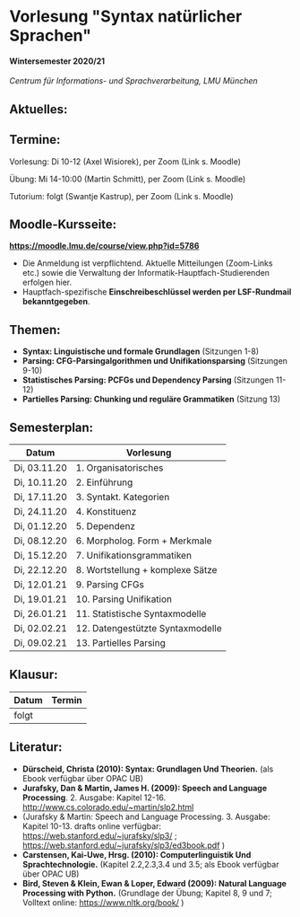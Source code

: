 
# Vorlesung "Syntax natürlicher Sprachen"

#### Wintersemester 2020/21

*Centrum für Informations- und Sprachverarbeitung, LMU München*


## Aktuelles:


## Termine:

Vorlesung: Di 10-12 (Axel Wisiorek), per Zoom (Link s. Moodle)

Übung: Mi 14-10:00 (Martin Schmitt), per Zoom (Link s. Moodle)

Tutorium: folgt (Swantje Kastrup), per Zoom (Link s. Moodle)


## Moodle-Kursseite:

**https://moodle.lmu.de/course/view.php?id=5786**

- Die Anmeldung ist verpflichtend. Aktuelle Mitteilungen (Zoom-Links etc.) sowie die Verwaltung der Informatik-Hauptfach-Studierenden erfolgen hier.
- Hauptfach-spezifische **Einschreibeschlüssel werden per LSF-Rundmail bekanntgegeben**.

## Themen:

- **Syntax: Linguistische und formale Grundlagen** (Sitzungen 1-8)
- **Parsing: CFG-Parsingalgorithmen und Unifikationsparsing** (Sitzungen 9-10)
- **Statistisches Parsing: PCFGs und Dependency Parsing** (Sitzungen 11-12)
- **Partielles Parsing: Chunking und reguläre Grammatiken** (Sitzung 13)


## Semesterplan:

| Datum | Vorlesung 
| ------------- | ------------- | 
| Di, 03.11.20| 1. Organisatorisches | 
| Di, 10.11.20| 2. Einführung |  
| Di, 17.11.20| 3. Syntakt. Kategorien |    
| Di, 24.11.20| 4. Konstituenz |   
| Di, 01.12.20| 5. Dependenz |    
| Di, 08.12.20| 6. Morpholog. Form + Merkmale |    
| Di, 15.12.20| 7. Unifikationsgrammatiken |   
| Di, 22.12.20| 8. Wortstellung + komplexe Sätze |   
| Di, 12.01.21| 9. Parsing CFGs |  
| Di, 19.01.21| 10. Parsing Unifikation |  
| Di, 26.01.21| 11. Statistische Syntaxmodelle |  
| Di, 02.02.21| 12. Datengestützte Syntaxmodelle | 
| Di, 09.02.21| 13. Partielles Parsing  | 


## Klausur:


| Datum  | Termin | 
| ------------- | ------------- | 
|  folgt |   | 


## Literatur:

- **Dürscheid, Christa (2010): Syntax: Grundlagen Und Theorien.** (als Ebook verfügbar über OPAC UB)
- **Jurafsky, Dan & Martin, James H. (2009): Speech and Language Processing**. 2. Ausgabe: Kapitel 12-16. http://www.cs.colorado.edu/~martin/slp2.html 
- (Jurafsky & Martin: Speech and Language Processing. 3. Ausgabe: Kapitel 10-13. drafts online verfügbar: https://web.stanford.edu/~jurafsky/slp3/ ; https://web.stanford.edu/~jurafsky/slp3/ed3book.pdf )
- **Carstensen, Kai-Uwe, Hrsg. (2010): Computerlinguistik Und Sprachtechnologie.** (Kapitel 2.2,2.3,3.4 und 3.5; als Ebook verfügbar über OPAC UB)
- **Bird, Steven & Klein, Ewan & Loper, Edward (2009): Natural Language Processing with Python.** (Grundlage der Übung; Kapitel 8, 9 und 7; Volltext online: https://www.nltk.org/book/ ) 
